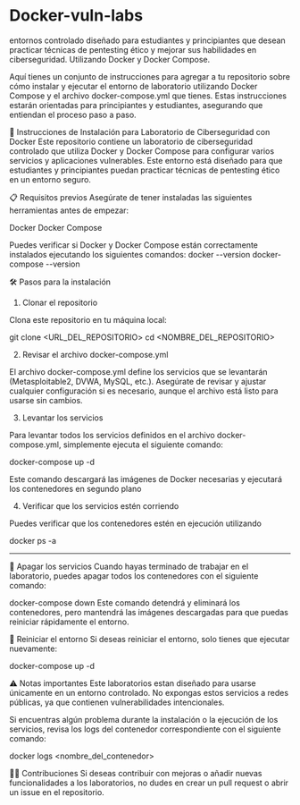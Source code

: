 # Docker-vuln-labs
entornos controlado diseñado para estudiantes y principiantes que desean practicar técnicas de pentesting ético y mejorar sus habilidades en ciberseguridad. Utilizando Docker y Docker Compose.



Aquí tienes un conjunto de instrucciones para agregar a tu repositorio sobre cómo instalar y ejecutar el entorno de laboratorio utilizando Docker Compose y el archivo docker-compose.yml que tienes. Estas instrucciones estarán orientadas para principiantes y estudiantes, asegurando que entiendan el proceso paso a paso.

🔐 Instrucciones de Instalación para Laboratorio de Ciberseguridad con Docker
Este repositorio contiene un laboratorio de ciberseguridad controlado que utiliza Docker y Docker Compose para configurar varios servicios y aplicaciones vulnerables. Este entorno está diseñado para que estudiantes y principiantes puedan practicar técnicas de pentesting ético en un entorno seguro.

📋 Requisitos previos
Asegúrate de tener instaladas las siguientes herramientas antes de empezar:

Docker 
Docker Compose 

Puedes verificar si Docker y Docker Compose están correctamente instalados ejecutando los siguientes comandos:
docker --version
docker-compose --version

🛠️ Pasos para la instalación
1. Clonar el repositorio

Clona este repositorio en tu máquina local:

git clone <URL_DEL_REPOSITORIO>
cd <NOMBRE_DEL_REPOSITORIO>

2. Revisar el archivo docker-compose.yml

El archivo docker-compose.yml define los servicios que se levantarán (Metasploitable2, DVWA, MySQL, etc.). Asegúrate de revisar y ajustar cualquier configuración si es necesario, aunque el archivo está listo para usarse sin cambios.

3. Levantar los servicios

Para levantar todos los servicios definidos en el archivo docker-compose.yml, simplemente ejecuta el siguiente comando:

docker-compose up -d

Este comando descargará las imágenes de Docker necesarias y ejecutará los contenedores en segundo plano

4. Verificar que los servicios estén corriendo

Puedes verificar que los contenedores estén en ejecución utilizando

docker ps -a 

------------------------------------------------------
🚧 Apagar los servicios
Cuando hayas terminado de trabajar en el laboratorio, puedes apagar todos los contenedores con el siguiente comando:

docker-compose down
Este comando detendrá y eliminará los contenedores, pero mantendrá las imágenes descargadas para que puedas reiniciar rápidamente el entorno.

🔄 Reiniciar el entorno
Si deseas reiniciar el entorno, solo tienes que ejecutar nuevamente:

docker-compose up -d

⚠️ Notas importantes
Este laboratorios estan diseñado para usarse únicamente en un entorno controlado. No expongas estos servicios a redes públicas, ya que contienen vulnerabilidades intencionales.

Si encuentras algún problema durante la instalación o la ejecución de los servicios, revisa los logs del contenedor correspondiente con el siguiente comando:

docker logs <nombre_del_contenedor>

👨‍💻 Contribuciones
Si deseas contribuir con mejoras o añadir nuevas funcionalidades a los laboratorios, no dudes en crear un pull request o abrir un issue en el repositorio.


